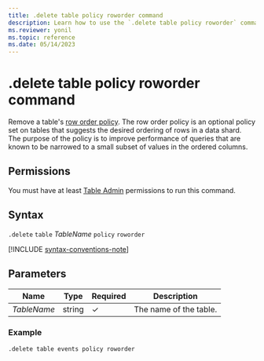 ```yaml
---
title: .delete table policy roworder command
description: Learn how to use the `.delete table policy roworder` command to delete a table's row order policy.
ms.reviewer: yonil
ms.topic: reference
ms.date: 05/14/2023
---
```

# .delete table policy roworder command

Remove a table's [row order policy](roworderpolicy.md). The row order policy is an optional policy set on tables that suggests the desired ordering of rows in a data shard. The purpose of the policy is to improve performance of queries that are known to be narrowed to a small subset of values in the ordered columns.

## Permissions

You must have at least [Table Admin](access-control/role-based-access-control.md) permissions to run this command.

## Syntax

`.delete` `table` *TableName* `policy` `roworder`

[!INCLUDE [syntax-conventions-note](../../includes/syntax-conventions-note.md)]

## Parameters

|Name|Type|Required|Description|
|--|--|--|--|
|*TableName*|string|&check;|The name of the table.|

### Example

```kusto
.delete table events policy roworder 
```
